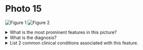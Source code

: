 # Photo 15

![Figure 1](/paediatrics/photo/15a.png)
![Figure 2](/paediatrics/photo/15b.png)

<details>
<summary>What is the most prominent features in this picture?</summary>
Mobiliform rash with central necrosis (Maculopapular rash)
</details>

<details>
<summary>What is the diagnosis?</summary>
Meningococcaemia
</details>

<details>
<summary>List 2 common clinical conditions associated with this feature.</summary>

1. Acute meningococcemia: Mobilliform rash, Hypotension, DIC, Renal failure, Coma
1. Chronic meningococcaemia: Anorexia, weight loss, rash, arthritis, erythema nodosum
1. Meningococcal meningitis
1. Acute endocarditis, myocarditis, pericarditis

</details>
